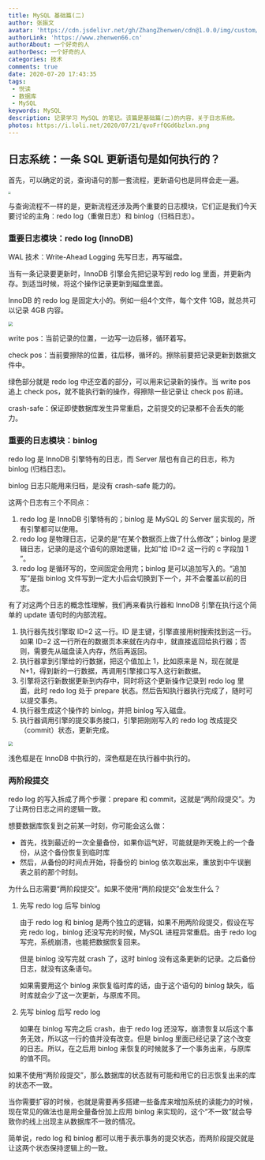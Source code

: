 ```yaml
---
title: MySQL 基础篇(二)
author: 张振文
avatar: 'https://cdn.jsdelivr.net/gh/ZhangZhenwen/cdn@1.0.0/img/custom/avatar.jpg'
authorLink: 'https://www.zhenwen66.cn'
authorAbout: 一个好奇的人
authorDesc: 一个好奇的人
categories: 技术
comments: true
date: 2020-07-20 17:43:35
tags:
 - 悦读
 - 数据库
 - MySQL
keywords: MySQL
description: 记录学习 MySQL 的笔记。该篇是基础篇(二)的内容，关于日志系统。
photos: https://i.loli.net/2020/07/21/qvoFrfQGd6bzlxn.png
---
```


## 日志系统：一条 SQL 更新语句是如何执行的？

首先，可以确定的说，查询语句的那一套流程，更新语句也是同样会走一遍。

<img src="https://i.loli.net/2020/07/18/et5VhQRyHr3UYXp.png" style="zoom: 33%;" />

与查询流程不一样的是，更新流程还涉及两个重要的日志模块，它们正是我们今天要讨论的主角：redo log（重做日志）和 binlog（归档日志）。

### 重要日志模块：redo log (InnoDB)

WAL 技术：Write-Ahead Logging 先写日志，再写磁盘。

当有一条记录要更新时，InnoDB 引擎会先把记录写到 redo log 里面，并更新内存。到适当时候，将这个操作记录更新到磁盘里面。

InnoDB 的 redo log 是固定大小的。例如一组4个文件，每个文件 1GB，就总共可以记录 4GB 内容。

<img src="https://i.loli.net/2020/07/20/PbyOGDBIMvNYRfZ.png" style="zoom:55%;" />

write pos：当前记录的位置，一边写一边后移，循环着写。

check pos：当前要擦除的位置，往后移，循环的。擦除前要把记录更新到数据文件中。

绿色部分就是 redo log 中还空着的部分，可以用来记录新的操作。当 write pos 追上 check pos，就不能执行新的操作，得擦除一些记录让 check pos 前进。

crash-safe：保证即使数据库发生异常重启，之前提交的记录都不会丢失的能力。

### 重要的日志模块：binlog

redo log 是 InnoDB 引擎特有的日志，而 Server 层也有自己的日志，称为 binlog (归档日志)。

binlog 日志只能用来归档，是没有 crash-safe 能力的。

这两个日志有三个不同点：

1. redo log 是 InnoDB 引擎特有的；binlog 是 MySQL 的 Server 层实现的，所有引擎都可以使用。
2. redo log 是物理日志，记录的是“在某个数据页上做了什么修改”；binlog 是逻辑日志，记录的是这个语句的原始逻辑，比如“给 ID=2 这一行的 c 字段加 1 ”。
3. redo log 是循环写的，空间固定会用完；binlog 是可以追加写入的。“追加写”是指 binlog 文件写到一定大小后会切换到下一个，并不会覆盖以前的日志。

有了对这两个日志的概念性理解，我们再来看执行器和 InnoDB 引擎在执行这个简单的 update 语句时的内部流程。

1. 执行器先找引擎取 ID=2 这一行。ID 是主键，引擎直接用树搜索找到这一行。如果 ID=2 这一行所在的数据页本来就在内存中，就直接返回给执行器；否则，需要先从磁盘读入内存，然后再返回。
2. 执行器拿到引擎给的行数据，把这个值加上 1，比如原来是 N，现在就是 N+1，得到新的一行数据，再调用引擎接口写入这行新数据。
3. 引擎将这行新数据更新到内存中，同时将这个更新操作记录到 redo log 里面，此时 redo log 处于 prepare 状态。然后告知执行器执行完成了，随时可以提交事务。
4. 执行器生成这个操作的 binlog，并把 binlog 写入磁盘。
5. 执行器调用引擎的提交事务接口，引擎把刚刚写入的 redo log 改成提交（commit）状态，更新完成。

<img src="https://i.loli.net/2020/07/21/PSdXYanlkp7mBFo.png" style="zoom:55%;" />

浅色框是在 InnoDB 中执行的，深色框是在执行器中执行的。

### 两阶段提交

redo log 的写入拆成了两个步骤：prepare 和 commit，这就是“两阶段提交”。为了让两份日志之间的逻辑一致。

想要数据库恢复到之前某一时刻，你可能会这么做：

- 首先，找到最近的一次全量备份，如果你运气好，可能就是昨天晚上的一个备份，从这个备份恢复到临时库
- 然后，从备份的时间点开始，将备份的 binlog 依次取出来，重放到中午误删表之前的那个时刻。

为什么日志需要“两阶段提交”。如果不使用“两阶段提交”会发生什么？

1. 先写 redo log 后写 binlog

   由于 redo log 和 binlog 是两个独立的逻辑，如果不用两阶段提交，假设在写完 redo log，binlog 还没写完的时候，MySQL 进程异常重启。由于 redo log 写完，系统崩溃，也能把数据恢复回来。

   但是 binlog 没写完就 crash 了，这时 binlog 没有这条更新的记录。之后备份日志，就没有这条语句。

   如果需要用这个 binlog 来恢复临时库的话，由于这个语句的 binlog 缺失，临时库就会少了这一次更新，与原库不同。

2. 先写 binlog 后写 redo log

   如果在 binlog 写完之后 crash，由于 redo log 还没写，崩溃恢复以后这个事务无效，所以这一行的值并没有改变。但是 binlog 里面已经记录了这个改变的日志。所以，在之后用 binlog 来恢复的时候就多了一个事务出来，与原库的值不同。

如果不使用“两阶段提交”，那么数据库的状态就有可能和用它的日志恢复出来的库的状态不一致。

当你需要扩容的时候，也就是需要再多搭建一些备库来增加系统的读能力的时候，现在常见的做法也是用全量备份加上应用 binlog 来实现的，这个“不一致”就会导致你的线上出现主从数据库不一致的情况。

简单说，redo log 和 binlog 都可以用于表示事务的提交状态，而两阶段提交就是让这两个状态保持逻辑上的一致。